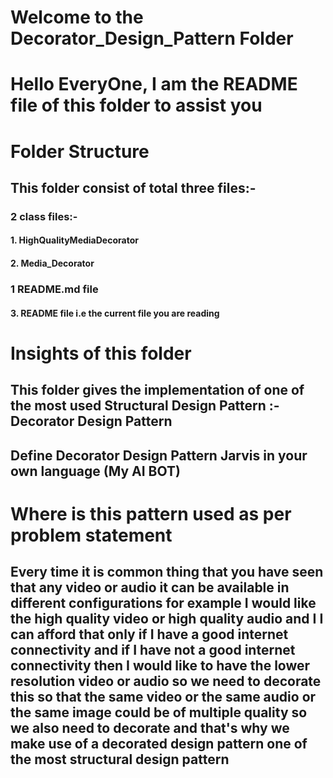 # Welcome to the Decorator_Design_Pattern Folder
# Hello EveryOne, I am the README file of this folder to assist you
<h1>Folder Structure</h1>
<h2>This folder consist of total three files:- </h2>
<h3>2 class files:- </h3>
<h4>1. HighQualityMediaDecorator</h4>
<h4>2. Media_Decorator</h4>
<h3> 1 README.md file</h3>
<h4>3. README file i.e the current file you are reading</h4>
<h1>Insights of this folder</h1>
<h2>This folder gives the implementation of one of the most used Structural Design Pattern
 :- Decorator Design Pattern </h2>
<h2>Define Decorator Design Pattern Jarvis in your own language (My AI BOT)</h2>
<h1>Where is this pattern used as per problem statement</h1>
<h2>Every time it is common thing that you have seen that any video or audio it can be available 
in different configurations for example I would like the high quality video or high quality audio 
and I I can afford that only if I have a good internet connectivity and if I have not a good internet
connectivity then I would like to have the lower resolution video or audio so we need to decorate 
this so that the same video or the same audio or the same image could be of multiple quality so we
also need to decorate and that's why we make use of a decorated 
design pattern one of the most structural design pattern</h2>
